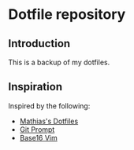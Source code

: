 # Dotfile repository

## Introduction
This is a backup of my dotfiles.

## Inspiration
Inspired by the following:
+ [Mathias's Dotfiles](https://github.com/mathiasbynens/dotfiles)
+ [Git Prompt](https://github.com/git/git/blob/master/contrib/completion/git-prompt.sh)
+ [Base16 Vim](https://github.com/chriskempson/base16-vim)
